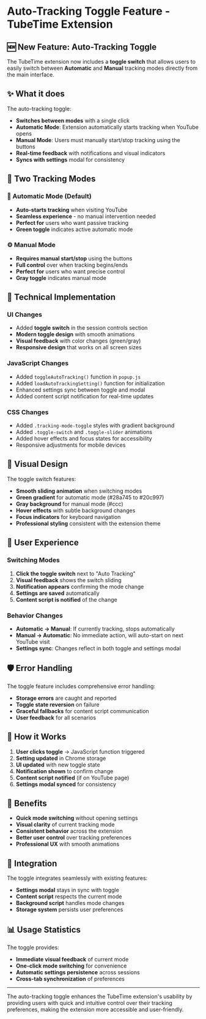 # Auto-Tracking Toggle Feature - TubeTime Extension

## 🆕 New Feature: Auto-Tracking Toggle

The TubeTime extension now includes a **toggle switch** that allows users to easily switch between **Automatic** and **Manual** tracking modes directly from the main interface.

## ✨ What it does

The auto-tracking toggle:
- **Switches between modes** with a single click
- **Automatic Mode**: Extension automatically starts tracking when YouTube opens
- **Manual Mode**: Users must manually start/stop tracking using the buttons
- **Real-time feedback** with notifications and visual indicators
- **Syncs with settings** modal for consistency

## 🎯 Two Tracking Modes

### 🔄 Automatic Mode (Default)
- **Auto-starts tracking** when visiting YouTube
- **Seamless experience** - no manual intervention needed
- **Perfect for** users who want passive tracking
- **Green toggle** indicates active automatic mode

### ⚙️ Manual Mode
- **Requires manual start/stop** using the buttons
- **Full control** over when tracking begins/ends
- **Perfect for** users who want precise control
- **Gray toggle** indicates manual mode

## 🔧 Technical Implementation

### UI Changes
- Added **toggle switch** in the session controls section
- **Modern toggle design** with smooth animations
- **Visual feedback** with color changes (green/gray)
- **Responsive design** that works on all screen sizes

### JavaScript Changes
- Added `toggleAutoTracking()` function in `popup.js`
- Added `loadAutoTrackingSetting()` function for initialization
- Enhanced settings sync between toggle and modal
- Added content script notification for real-time updates

### CSS Changes
- Added `.tracking-mode-toggle` styles with gradient background
- Added `.toggle-switch` and `.toggle-slider` animations
- Added hover effects and focus states for accessibility
- Responsive adjustments for mobile devices

## 🎨 Visual Design

The toggle switch features:
- **Smooth sliding animation** when switching modes
- **Green gradient** for automatic mode (#28a745 to #20c997)
- **Gray background** for manual mode (#ccc)
- **Hover effects** with subtle background changes
- **Focus indicators** for keyboard navigation
- **Professional styling** consistent with the extension theme

## 📱 User Experience

### Switching Modes
1. **Click the toggle switch** next to "Auto Tracking"
2. **Visual feedback** shows the switch sliding
3. **Notification appears** confirming the mode change
4. **Settings are saved** automatically
5. **Content script is notified** of the change

### Behavior Changes
- **Automatic → Manual**: If currently tracking, stops automatically
- **Manual → Automatic**: No immediate action, will auto-start on next YouTube visit
- **Settings sync**: Changes reflect in both toggle and settings modal

## 🛡️ Error Handling

The toggle feature includes comprehensive error handling:
- **Storage errors** are caught and reported
- **Toggle state reversion** on failure
- **Graceful fallbacks** for content script communication
- **User feedback** for all scenarios

## 🔄 How it Works

1. **User clicks toggle** → JavaScript function triggered
2. **Setting updated** in Chrome storage
3. **UI updated** with new toggle state
4. **Notification shown** to confirm change
5. **Content script notified** (if on YouTube page)
6. **Settings modal synced** for consistency

## 🎉 Benefits

- **Quick mode switching** without opening settings
- **Visual clarity** of current tracking mode
- **Consistent behavior** across the extension
- **Better user control** over tracking preferences
- **Professional UX** with smooth animations

## 🔗 Integration

The toggle integrates seamlessly with existing features:
- **Settings modal** stays in sync with toggle
- **Content script** respects the current mode
- **Background script** handles mode changes
- **Storage system** persists user preferences

## 📊 Usage Statistics

The toggle provides:
- **Immediate visual feedback** of current mode
- **One-click mode switching** for convenience
- **Automatic settings persistence** across sessions
- **Cross-tab synchronization** of preferences

---

The auto-tracking toggle enhances the TubeTime extension's usability by providing users with quick and intuitive control over their tracking preferences, making the extension more accessible and user-friendly. 